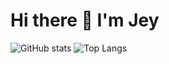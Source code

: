 # Hi there 👋 I'm Jey

![GitHub stats](https://github-readme-stats.vercel.app/api?username=vendelieu&show_icons=true&theme=transparent)
![Top Langs](https://github-readme-stats.vercel.app/api/top-langs/?username=vendelieu&layout=donut&theme=transparent)
